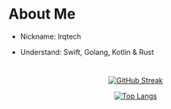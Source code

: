# About Me

- Nickname: lrqtech

- Understand: Swift, Golang, Kotlin & Rust

# 

<div align="center">

   [![GitHub Streak](http://github-readme-streak-stats.herokuapp.com?user=lrqtech&theme=vue)](https://github.com/lrqtech)

</div>

<div align="center">

   [![Top Langs](https://github-readme-stats.vercel.app/api/top-langs/?username=lrqtech&layout=compact)](https://github.com/lrqtech)

</div>

